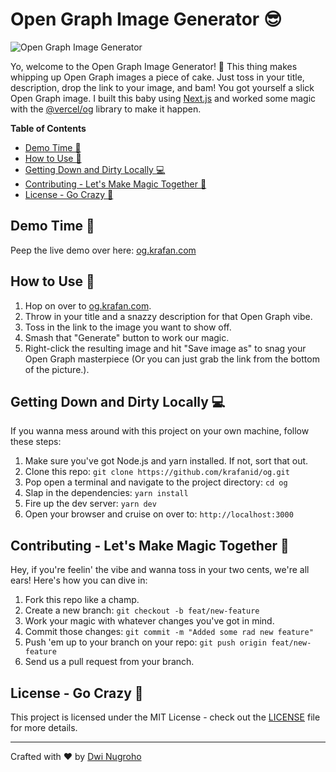 # Open Graph Image Generator 😎

![Open Graph Image Generator](https://og.krafan.com/api?title=Open+Graph+Image+Generator&description=Generate+stunning+Open+Graph+images+effortlessly%21+The+Open+Graph+Image+Generator+lets+you+create+eye-catching+images+for+social+sharing.+Just+enter+your+title%2C+description%2C+and+image+link%2C+and+voil%C3%A0%21&image=https%3A%2F%2Fog.krafan.com%2Fimg%2Fkrafan.jpg&theme=dark)

Yo, welcome to the Open Graph Image Generator! 🚀 This thing makes whipping up Open Graph images a piece of cake. Just toss in your title, description, drop the link to your image, and bam! You got yourself a slick Open Graph image. I built this baby using [Next.js](https://nextjs.org/) and worked some magic with the [@vercel/og](https://vercel.com/docs/concepts/functions/edge-functions/og-image-generation) library to make it happen.

**Table of Contents**
- [Demo Time 🎉](#demo-time-)
- [How to Use 🤙](#how-to-use-)
- [Getting Down and Dirty Locally 💻](#getting-down-and-dirty-locally-)
- [Contributing - Let's Make Magic Together 🤝](#contributing---lets-make-magic-together-)
- [License - Go Crazy 🎉](#license---go-crazy-)

## Demo Time 🎉

Peep the live demo over here: [og.krafan.com](https://og.krafan.com)

## How to Use 🤙

1. Hop on over to [og.krafan.com](https://og.krafan.com).
2. Throw in your title and a snazzy description for that Open Graph vibe.
3. Toss in the link to the image you want to show off.
4. Smash that "Generate" button to work our magic.
5. Right-click the resulting image and hit "Save image as" to snag your Open Graph masterpiece (Or you can just grab the link from the bottom of the picture.).

## Getting Down and Dirty Locally 💻

If you wanna mess around with this project on your own machine, follow these steps:

1. Make sure you've got Node.js and yarn installed. If not, sort that out.
2. Clone this repo: `git clone https://github.com/krafanid/og.git`
3. Pop open a terminal and navigate to the project directory: `cd og`
4. Slap in the dependencies: `yarn install`
5. Fire up the dev server: `yarn dev`
6. Open your browser and cruise on over to: `http://localhost:3000`

## Contributing - Let's Make Magic Together 🤝

Hey, if you're feelin' the vibe and wanna toss in your two cents, we're all ears! Here's how you can dive in:

1. Fork this repo like a champ.
2. Create a new branch: `git checkout -b feat/new-feature`
3. Work your magic with whatever changes you've got in mind.
4. Commit those changes: `git commit -m "Added some rad new feature"`
5. Push 'em up to your branch on your repo: `git push origin feat/new-feature`
6. Send us a pull request from your branch.

## License - Go Crazy 🎉

This project is licensed under the MIT License - check out the [LICENSE](LICENSE) file for more details.

---

Crafted with ❤️ by [Dwi Nugroho](https://github.com/DwiNugroho)
